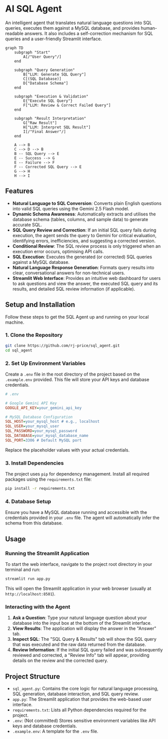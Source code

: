 # AI SQL Agent

An intelligent agent that translates natural language questions into SQL queries, executes them against a MySQL database, and provides human-readable answers. It also includes a self-correction mechanism for SQL queries and a user-friendly Streamlit interface.

```mermaid
graph TD
    subgraph "Start"
        A[/"User Query"/]
    end

    subgraph "Query Generation"
        B["LLM: Generate SQL Query"]
        C[(SQL Database)]
        D["Database Schema"]
    end

    subgraph "Execution & Validation"
        E{"Execute SQL Query"}
        F["LLM: Review & Correct Failed Query"]
    end

    subgraph "Result Interpretation"
        G["Raw Result"]
        H["LLM: Interpret SQL Result"]
        I[/"Final Answer"/]
    end

    A --> B
    C --> D --> B
    B -- SQL Query --> E
    E -- Success --> G
    E -- Failure --> F
    F -- Corrected SQL Query --> E
    G --> H
    H --> I
```

## Features

- **Natural Language to SQL Conversion**: Converts plain English questions into valid SQL queries using the Gemini 2.5 Flash model.
- **Dynamic Schema Awareness**: Automatically extracts and utilises the database schema (tables, columns, and sample data) to generate accurate SQL.
- **SQL Query Review and Correction**: If an initial SQL query fails during execution, the agent sends the query to Gemini for critical evaluation, identifying errors, inefficiencies, and suggesting a corrected version.
- **Conditional Review**: The SQL review process is only triggered when an execution error occurs, optimising API calls.
- **SQL Execution**: Executes the generated (or corrected) SQL queries against a MySQL database.
- **Natural Language Response Generation**: Formats query results into clear, conversational answers for non-technical users.
- **Streamlit Web Interface**: Provides an intuitive web dashboard for users to ask questions and view the answer, the executed SQL query and its results, and detailed SQL review information (if applicable).

## Setup and Installation

Follow these steps to get the SQL Agent up and running on your local machine.

### 1. Clone the Repository

```bash
git clone https://github.com/rj-price/sql_agent.git
cd sql_agent
```

### 2. Set Up Environment Variables

Create a `.env` file in the root directory of the project based on the `.example.env` provided. This file will store your API keys and database credentials.

```ini
# .env

# Google Gemini API Key
GOOGLE_API_KEY=your_gemini_api_key

# MySQL Database Configuration
SQL_HOST=your_mysql_host # e.g., localhost
SQL_USER=your_mysql_user
SQL_PASSWORD=your_mysql_password
SQL_DATABASE=your_mysql_database_name
SQL_PORT=3306 # Default MySQL port
```

Replace the placeholder values with your actual credentials.

### 3. Install Dependencies

The project uses `pip` for dependency management. Install all required packages using the `requirements.txt` file:

```bash
pip install -r requirements.txt
```

### 4. Database Setup

Ensure you have a MySQL database running and accessible with the credentials provided in your `.env` file. The agent will automatically infer the schema from this database.

## Usage

### Running the Streamlit Application

To start the web interface, navigate to the project root directory in your terminal and run:

```bash
streamlit run app.py
```

This will open the Streamlit application in your web browser (usually at `http://localhost:8501`).

### Interacting with the Agent

1.  **Ask a Question**: Type your natural language question about your database into the input box at the bottom of the Streamlit interface.
2.  **View Results**: The application will display the answer in the "Answer" tab.
3.  **Inspect SQL**: The "SQL Query & Results" tab will show the SQL query that was executed and the raw data returned from the database.
4.  **Review Information**: If the initial SQL query failed and was subsequently reviewed and corrected, a "Review Info" tab will appear, providing details on the review and the corrected query.

## Project Structure

- `sql_agent.py`: Contains the core logic for natural language processing, SQL generation, database interaction, and SQL query review.
- `app.py`: The Streamlit application that provides the web-based user interface.
- `requirements.txt`: Lists all Python dependencies required for the project.
- `.env`: (Not committed) Stores sensitive environment variables like API keys and database credentials.
- `.example.env`: A template for the `.env` file.